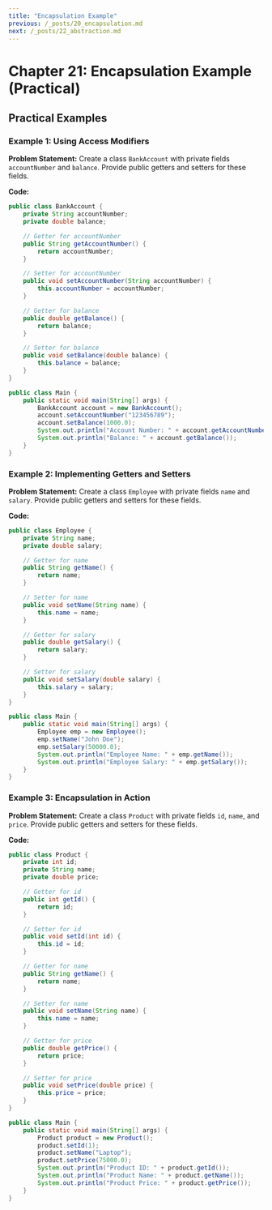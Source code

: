```yaml
---
title: "Encapsulation Example"
previous: /_posts/20_encapsulation.md
next: /_posts/22_abstraction.md
---
```

# Chapter 21: Encapsulation Example (Practical)

## Practical Examples

### Example 1: Using Access Modifiers

**Problem Statement:**
Create a class `BankAccount` with private fields `accountNumber` and `balance`. Provide public getters and setters for these fields.

**Code:**
```java
public class BankAccount {
    private String accountNumber;
    private double balance;

    // Getter for accountNumber
    public String getAccountNumber() {
        return accountNumber;
    }

    // Setter for accountNumber
    public void setAccountNumber(String accountNumber) {
        this.accountNumber = accountNumber;
    }

    // Getter for balance
    public double getBalance() {
        return balance;
    }

    // Setter for balance
    public void setBalance(double balance) {
        this.balance = balance;
    }
}

public class Main {
    public static void main(String[] args) {
        BankAccount account = new BankAccount();
        account.setAccountNumber("123456789");
        account.setBalance(1000.0);
        System.out.println("Account Number: " + account.getAccountNumber());
        System.out.println("Balance: " + account.getBalance());
    }
}
```

### Example 2: Implementing Getters and Setters

**Problem Statement:**
Create a class `Employee` with private fields `name` and `salary`. Provide public getters and setters for these fields.

**Code:**
```java
public class Employee {
    private String name;
    private double salary;

    // Getter for name
    public String getName() {
        return name;
    }

    // Setter for name
    public void setName(String name) {
        this.name = name;
    }

    // Getter for salary
    public double getSalary() {
        return salary;
    }

    // Setter for salary
    public void setSalary(double salary) {
        this.salary = salary;
    }
}

public class Main {
    public static void main(String[] args) {
        Employee emp = new Employee();
        emp.setName("John Doe");
        emp.setSalary(50000.0);
        System.out.println("Employee Name: " + emp.getName());
        System.out.println("Employee Salary: " + emp.getSalary());
    }
}
```

### Example 3: Encapsulation in Action

**Problem Statement:**
Create a class `Product` with private fields `id`, `name`, and `price`. Provide public getters and setters for these fields.

**Code:**
```java
public class Product {
    private int id;
    private String name;
    private double price;

    // Getter for id
    public int getId() {
        return id;
    }

    // Setter for id
    public void setId(int id) {
        this.id = id;
    }

    // Getter for name
    public String getName() {
        return name;
    }

    // Setter for name
    public void setName(String name) {
        this.name = name;
    }

    // Getter for price
    public double getPrice() {
        return price;
    }

    // Setter for price
    public void setPrice(double price) {
        this.price = price;
    }
}

public class Main {
    public static void main(String[] args) {
        Product product = new Product();
        product.setId(1);
        product.setName("Laptop");
        product.setPrice(75000.0);
        System.out.println("Product ID: " + product.getId());
        System.out.println("Product Name: " + product.getName());
        System.out.println("Product Price: " + product.getPrice());
    }
}
```